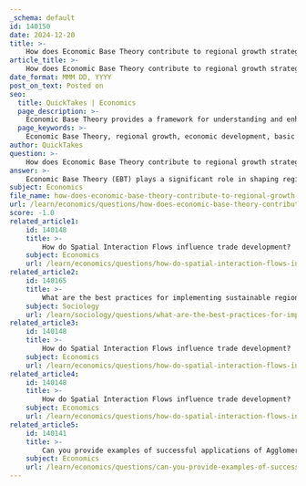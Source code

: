 ```yaml
---
_schema: default
id: 140150
date: 2024-12-20
title: >-
    How does Economic Base Theory contribute to regional growth strategies?
article_title: >-
    How does Economic Base Theory contribute to regional growth strategies?
date_format: MMM DD, YYYY
post_on_text: Posted on
seo:
  title: QuickTakes | Economics
  page_description: >-
    Economic Base Theory provides a framework for understanding and enhancing regional growth strategies by analyzing economic activities, predicting impacts, and fostering collaboration among stakeholders.
  page_keywords: >-
    Economic Base Theory, regional growth, economic development, basic activities, non-basic activities, economic modeling, strategic planning, forecasting, stakeholder communication, rural challenges, urbanization, income generation
author: QuickTakes
question: >-
    How does Economic Base Theory contribute to regional growth strategies?
answer: >-
    Economic Base Theory (EBT) plays a significant role in shaping regional growth strategies by providing a framework for understanding how different economic activities contribute to a region's development. The theory, originally developed by economists such as Douglass North and Charles Tiebout, posits that regional economies can be divided into two types of activities: basic (export-oriented) and non-basic (local-serving). \n\n1. **Understanding Economic Activities**: EBT helps regional planners and economic developers identify which sectors of the economy are generating income from outside the region (basic activities) and which are serving the local population (non-basic activities). By focusing on enhancing basic activities, regions can attract external investment and create jobs, leading to overall economic growth.\n\n2. **Forecasting and Analysis**: The theory provides tools for regional economic forecasting and impact analysis. Even simple economic base models can be utilized to predict the effects of changes in the basic sector on the overall economy. This predictive capability is crucial for policymakers when designing interventions aimed at stimulating growth.\n\n3. **Strategic Planning**: Economic Base Theory encourages strategic planning by emphasizing the importance of specialization in certain products or services that are competitive in external markets. This specialization can lead to increased efficiency, innovation, and ultimately, higher profits, which can be reinvested into the local economy.\n\n4. **Communication and Collaboration**: A thorough understanding of EBT is essential for economic developers as it facilitates better communication with stakeholders, including political leaders and community members. This shared understanding can foster collaboration in promoting regional economic initiatives.\n\n5. **Addressing Regional Challenges**: EBT also provides insights into the challenges faced by regions, such as rural-to-urban migration. By recognizing the structural changes in the economy that favor urban areas, policymakers can devise strategies to retain talent and investment in rural regions.\n\nIn summary, Economic Base Theory contributes to regional growth strategies by offering a clear framework for analyzing economic activities, forecasting economic impacts, guiding strategic planning, enhancing communication among stakeholders, and addressing regional challenges. This comprehensive approach is vital for fostering sustainable regional development.
subject: Economics
file_name: how-does-economic-base-theory-contribute-to-regional-growth-strategies.md
url: /learn/economics/questions/how-does-economic-base-theory-contribute-to-regional-growth-strategies
score: -1.0
related_article1:
    id: 140148
    title: >-
        How do Spatial Interaction Flows influence trade development?
    subject: Economics
    url: /learn/economics/questions/how-do-spatial-interaction-flows-influence-trade-development
related_article2:
    id: 140165
    title: >-
        What are the best practices for implementing sustainable regional development?
    subject: Sociology
    url: /learn/sociology/questions/what-are-the-best-practices-for-implementing-sustainable-regional-development
related_article3:
    id: 140148
    title: >-
        How do Spatial Interaction Flows influence trade development?
    subject: Economics
    url: /learn/economics/questions/how-do-spatial-interaction-flows-influence-trade-development
related_article4:
    id: 140148
    title: >-
        How do Spatial Interaction Flows influence trade development?
    subject: Economics
    url: /learn/economics/questions/how-do-spatial-interaction-flows-influence-trade-development
related_article5:
    id: 140141
    title: >-
        Can you provide examples of successful applications of Agglomeration Theory in Special Economic Zones?
    subject: Economics
    url: /learn/economics/questions/can-you-provide-examples-of-successful-applications-of-agglomeration-theory-in-special-economic-zones
---
```


&nbsp;